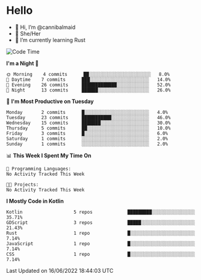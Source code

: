 # Hello
- 👋 Hi, I’m @cannibalmaid
- 👀 She/Her
- 🌱 I’m currently learning Rust

<!--START_SECTION:waka-->
![Code Time](http://img.shields.io/badge/Code%20Time-0%20secs-blue)

**I'm a Night 🦉** 

```text
🌞 Morning    4 commits      ██░░░░░░░░░░░░░░░░░░░░░░░   8.0% 
🌆 Daytime    7 commits      ███░░░░░░░░░░░░░░░░░░░░░░   14.0% 
🌃 Evening    26 commits     █████████████░░░░░░░░░░░░   52.0% 
🌙 Night      13 commits     ██████░░░░░░░░░░░░░░░░░░░   26.0%

```
📅 **I'm Most Productive on Tuesday** 

```text
Monday       2 commits      █░░░░░░░░░░░░░░░░░░░░░░░░   4.0% 
Tuesday      23 commits     ███████████░░░░░░░░░░░░░░   46.0% 
Wednesday    15 commits     ███████░░░░░░░░░░░░░░░░░░   30.0% 
Thursday     5 commits      ██░░░░░░░░░░░░░░░░░░░░░░░   10.0% 
Friday       3 commits      █░░░░░░░░░░░░░░░░░░░░░░░░   6.0% 
Saturday     1 commits      ░░░░░░░░░░░░░░░░░░░░░░░░░   2.0% 
Sunday       1 commits      ░░░░░░░░░░░░░░░░░░░░░░░░░   2.0%

```


📊 **This Week I Spent My Time On** 

```text
💬 Programming Languages: 
No Activity Tracked This Week

🐱‍💻 Projects: 
No Activity Tracked This Week

```

**I Mostly Code in Kotlin** 

```text
Kotlin                   5 repos             █████████░░░░░░░░░░░░░░░░   35.71% 
GDScript                 3 repos             █████░░░░░░░░░░░░░░░░░░░░   21.43% 
Rust                     1 repo              █░░░░░░░░░░░░░░░░░░░░░░░░   7.14% 
JavaScript               1 repo              █░░░░░░░░░░░░░░░░░░░░░░░░   7.14% 
CSS                      1 repo              █░░░░░░░░░░░░░░░░░░░░░░░░   7.14%

```



 Last Updated on 16/06/2022 18:44:03 UTC
<!--END_SECTION:waka-->
